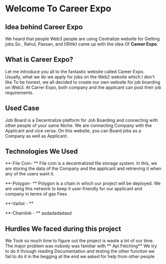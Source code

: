 # Welcome To Career Expo


## Idea behind Career Expo

We heard that people Web3 people are using Centralize website for Getting jobs.So , Rahul, Passan, and I(Ritik) came up with the idea Of **Career Expo**.



## What is Career Expo?


Let me introduce you all to the fantastic website called Career Expo. Usually, what we do we apply for jobs on the Web2 website which I don't like To be honest, we all decided to create our own website for job boarding on Web3. At Carrer Expo, both company and the applicant can post their job requirements.  


## Used Case

Job Board is a Decentralize platform for Job Boarding and connecting with other people of your same Niche.
We are connecting Company with the Applicant and vice versa. On this website, you can Board jobs as a Company as well as Applicant.
 

## Technologies We Used
**-File Coin- **
 File coin is a decentralized file storage system.
 In this, we are storing the data of the Company and the applicant and retrieving it when any of the users want it.
 
**-Polygon- **
 Polygon is a chain in which our project will be deployed. 
 We are using this network to keep it user-friendly for our applicant and company in terms of gas Fees
 
 **-Vailist - **
  
  
**-Chainlink - **
  asdadadadasd

## Hurdles We faced during this project

We Took so much time to figure out the project is waste a lot of our time. The major problem was nobody was familiar with ** Api Fetching** We try to do it through reading Documentation and testing the other function we fail to do it in the begging at the end we asked for help from other people 
